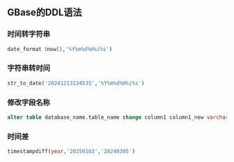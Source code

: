 ## GBase的DDL语法

### 时间转字符串

```sql
date_format（now(),'%Y%m%d%H%i%s')
```



### 字符串转时间

```sql
str_to_date('20241213134535','%Y%m%d%H%i%s')
```

### 修改字段名称

```sql
alter table database_name.table_name change column1 column1_new varchar(10);
```

### 时间差

```sql
timestampdiff(year,'20250103','20240305')
```

